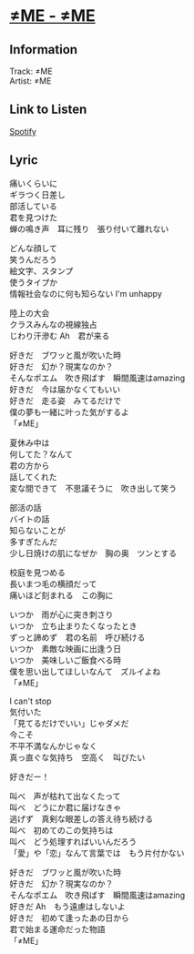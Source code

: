 # [≠ME - ≠ME](https://j-lyric.net/artist/a0609a3/l054a71.html)  
## Information  
Track: ≠ME  
Artist: ≠ME  
## Link to Listen  
[Spotify](https://open.spotify.com/track/3Y100abgqX8lyjT9pCktZr?si=dde58d339c244424)  
## Lyric  
痛いくらいに  
ギラつく日差し  
部活している  
君を見つけた  
蝉の鳴き声　耳に残り　張り付いて離れない  
  
どんな顔して  
笑うんだろう  
絵文字、スタンプ  
使うタイプか  
情報社会なのに何も知らない I'm unhappy  
  
陸上の大会  
クラスみんなの視線独占  
じわり汗滲む Ah　君が来る  
  
好きだ　ブワッと風が吹いた時  
好きだ　幻か？現実なのか？  
そんなポエム　吹き飛ばす　瞬間風速はamazing  
好きだ　今は届かなくてもいい  
好きだ　走る姿　みてるだけで  
僕の夢も一緒に叶った気がするよ  
「≠ME」  
  
夏休み中は  
何してた？なんて  
君の方から  
話してくれた  
変な間できて　不思議そうに　吹き出して笑う  
  
部活の話  
バイトの話  
知らないことが  
多すぎたんだ  
少し日焼けの肌になぜか　胸の奥　ツンとする  
  
校庭を見つめる  
長いまつ毛の横顔だって  
痛いほど刻まれる　この胸に  
  
いつか　雨が心に突き刺さり  
いつか　立ち止まりたくなったとき  
ずっと諦めず　君の名前　呼び続ける  
いつか　素敵な映画に出逢う日  
いつか　美味しいご飯食べる時  
僕を思い出してほしいなんて　ズルイよね  
「≠ME」  
  
I can't stop  
気付いた  
「見てるだけでいい」じゃダメだ  
今こそ  
不平不満なんかじゃなく  
真っ直ぐな気持ち　空高く　叫びたい  
  
好きだー！  
  
叫べ　声が枯れて出なくたって  
叫べ　どうにか君に届けなきゃ  
逃げず　真剣な眼差しの答え待ち続ける  
叫べ　初めてのこの気持ちは  
叫べ　どう処理すればいいんだろう  
「愛」や「恋」なんて言葉では　もう片付かない  
  
好きだ　ブワッと風が吹いた時  
好きだ　幻か？現実なのか？  
そんなポエム　吹き飛ばす　瞬間風速はamazing  
好きだ Ah　もう遠慮はしないよ  
好きだ　初めて逢ったあの日から  
君で始まる運命だった物語  
「≠ME」  
  
